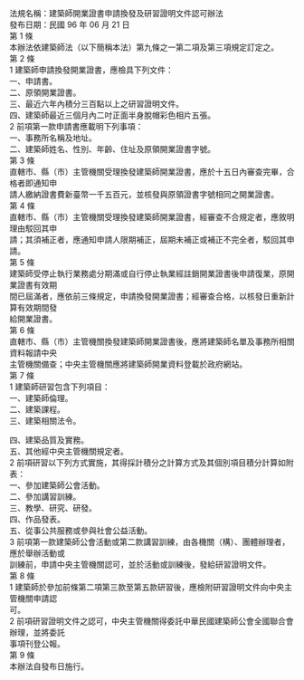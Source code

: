 法規名稱：建築師開業證書申請換發及研習證明文件認可辦法  
發布日期：民國 96 年 06 月 21 日  
第 1 條  
本辦法依建築師法（以下簡稱本法）第九條之一第二項及第三項規定訂定之。  
第 2 條  
1 建築師申請換發開業證書，應檢具下列文件：  
一、申請書。  
二、原領開業證書。  
三、最近六年內積分三百點以上之研習證明文件。  
四、建築師最近三個月內二吋正面半身脫帽彩色相片五張。  
2 前項第一款申請書應載明下列事項：  
一、事務所名稱及地址。  
二、建築師姓名、性別、年齡、住址及原領開業證書字號。  
第 3 條  
直轄市、縣（市）主管機關受理換發建築師開業證書，應於十五日內審查完畢，合格者即通知申  
請人繳納證書費新臺幣一千五百元，並核發與原領證書字號相同之開業證書。  
第 4 條  
直轄市、縣（市）主管機關受理換發建築師開業證書，經審查不合規定者，應敘明理由駁回其申  
請；其須補正者，應通知申請人限期補正，屆期未補正或補正不完全者，駁回其申請。  
第 5 條  
建築師受停止執行業務處分期滿或自行停止執業經註銷開業證書後申請復業，原開業證書有效期  
間已屆滿者，應依前三條規定，申請換發開業證書；經審查合格，以核發日重新計算有效期間發  
給開業證書。  
第 6 條  
直轄市、縣（市）主管機關換發建築師開業證書後，應將建築師名單及事務所相關資料報請中央  
主管機關備查；中央主管機關應將建築師開業資料登載於政府網站。  
第 7 條  
1 建築師研習包含下列項目：  
一、建築師倫理。  
二、建築課程。  
三、建築相關法令。  


四、建築品質及實務。  
五、其他經中央主管機關規定者。  
2 前項研習以下列方式實施，其得採計積分之計算方式及其個別項目積分計算如附表：  
一、參加建築師公會活動。  
二、參加講習訓練。  
三、教學、研究、研發。  
四、作品發表。  
五、從事公共服務或參與社會公益活動。  
3 前項第一款建築師公會活動或第二款講習訓練，由各機關（構）、團體辦理者，應於舉辦活動或  
訓練前，申請中央主管機關認可，並於活動或訓練後，發給研習證明文件。  
第 8 條  
1 建築師於參加前條第二項第三款至第五款研習後，應檢附研習證明文件向中央主管機關申請認  
可。  
2 前項研習證明文件之認可，中央主管機關得委託中華民國建築師公會全國聯合會辦理，並將委託  
事項刊登公報。  
第 9 條  
本辦法自發布日施行。  


